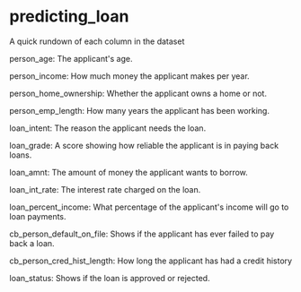# predicting_loan

A quick rundown of each column in the dataset

person_age: The applicant's age.


person_income: How much money the applicant makes per year.


person_home_ownership: Whether the applicant owns a home or not.


person_emp_length: How many years the applicant has been working.


loan_intent: The reason the applicant needs the loan.


loan_grade: A score showing how reliable the applicant is in paying back loans.


loan_amnt: The amount of money the applicant wants to borrow.


loan_int_rate: The interest rate charged on the loan.


loan_percent_income: What percentage of the applicant's income will go to loan payments.


cb_person_default_on_file: Shows if the applicant has ever failed to pay back a loan.


cb_person_cred_hist_length: How long the applicant has had a credit history


loan_status: Shows if the loan is approved or rejected.
